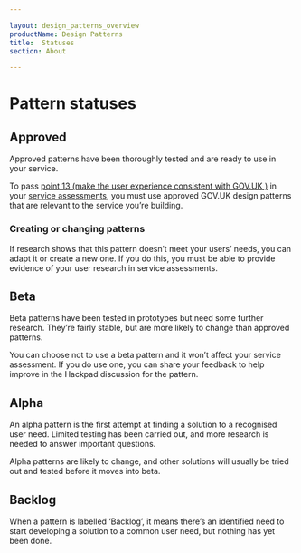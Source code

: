 ```yaml
---

layout: design_patterns_overview
productName: Design Patterns
title:	Statuses
section: About

---
```


# Pattern statuses

## Approved

Approved patterns have been thoroughly tested and are ready to use in your
service.

To pass [point 13 (make the user experience consistent with GOV.UK
)][point-13] in your [service assessments][service-assessments], you must use
approved GOV.UK design patterns that are relevant to the service you’re building.

### Creating or changing patterns

If research shows that this pattern doesn’t meet your users’ needs, you can
adapt it or create a new one. If you do this, you must be able to provide
evidence of your user research in service assessments.

## Beta

Beta patterns have been tested in prototypes but need some further
research. They’re fairly stable, but are more likely to change than approved
patterns.

You can choose not to use a beta pattern and it won’t affect your service
assessment. If you do use one, you can share your feedback to help improve in
the Hackpad discussion for the pattern.

## Alpha

An alpha pattern is the first attempt at finding a solution to a recognised user
need. Limited testing has been carried out, and more research is needed to
answer important questions.

Alpha patterns are likely to change, and other solutions will usually be tried
out and tested before it moves into beta.

## Backlog

When a pattern is labelled ‘Backlog’, it means there’s an identified need to
start developing a solution to a common user need, but nothing has yet been
done.

[point-13]: https://www.gov.uk/service-manual/service-standard/make-the-user-experience-consistent-with-govuk
[service-assessments]: https://www.gov.uk/service-manual/service-assessments/check-if-you-need-a-service-assessment
